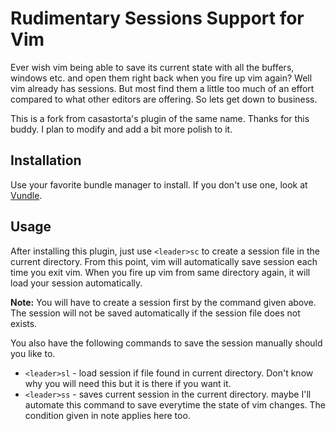 # Rudimentary Sessions Support for Vim #

Ever wish vim being able to save its current state with all the buffers, windows etc. and open them right back when you fire up vim again?
Well vim already has sessions. But most find them a little too much of an effort compared to what other editors are offering. So lets get down to business.

This is a fork from casastorta's plugin of the same name. Thanks for this buddy. I plan to modify and add a bit more polish to it.

## Installation ##

Use your favorite bundle manager to install. If you don't use one, look at [Vundle](https://github.com/gmarik/vundle).

## Usage ##

After installing this plugin, just use `<leader>sc` to create a session file in the current directory. From this point, vim will automatically save session each time you exit vim.  When you fire up vim from same directory again, it will load your session automatically.

**Note:** You will have to create a session first by the command given above. The session will not be saved automatically if the session file does not exists.

You also have the following commands to save the session manually should you like to.

* `<leader>sl` - load session if file found in current directory. Don't know
  why you will need this but it is there if you want it.
* `<leader>ss` - saves current session in the current directory. maybe I'll
  automate this command to save everytime the state of vim changes. The
  condition given in note applies here too.


